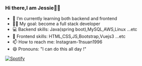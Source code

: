 ### Hi there,I am Jessie👋💙
- 🌱 I’m currently learning both backend and frontend
- 👩‍💻 My goal: become a full stack developer
- 💻 Backend skills: Java(spring boot),MySQL,AWS,Linux ...etc
- 🎨 Frontend skills: HTML,CSS,JS,Bootstrap,Vuejs3 ...etc
- 📫 How to reach me: Instagram-1hsuan1996
- 😄 Pronouns: "I can do this all day !"



[![Spotify](https://spotify-github-readme.vercel.app/api/spotify)](https://open.spotify.com/collection/tracks)





<!--
**martianbabe/martianbabe** is a ✨ _special_ ✨ repository because its `README.md` (this file) appears on your GitHub profile.

Here are some ideas to get you started:

- 🔭 I’m currently working on ...
- 🌱 I’m currently learning Java-spring boot
- 🤔 I’m looking for help with JavaScript
- 💬 Ask me about anything:D
- 📫 How to reach me: Instagram-1hsuan1996
- 😄 Pronouns: "I can do this all day !"
- ⚡ Fun fact: Never be a poser!!!

![Alt text](https://spotify-recently-played-readme.vercel.app/api?user=31sgnw777nnda63melna3x3lsdoe)
-->
